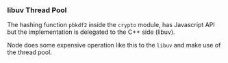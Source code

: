 ### libuv Thread Pool

The hashing function `pbkdf2` inside the `crypto` module, has Javascript API but the implementation is delegated to the C++ side (libuv).

Node does some expensive operation like this to the `libuv` and make use of the thread pool.
